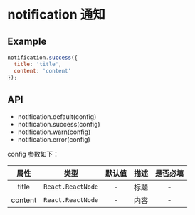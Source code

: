 # notification 通知

## Example

```jsx
notification.success({
  title: 'title',
  content: 'content'
});
```

## API

- notification.default(config)
- notification.success(config)
- notification.warn(config)
- notification.error(config)

config 参数如下：

|  属性   |       类型        | 默认值 | 描述 | 是否必填 |
|:-------:|:-----------------:|:------:|:----:|:--------:|
|  title  | `React.ReactNode` |   -    | 标题 |    -     |
| content | `React.ReactNode` |   -    | 内容 |    -     |
